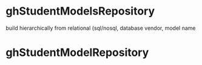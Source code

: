 # ghStudentModelsRepository
build hierarchically  from relational (sql/nosql, database vendor, model name
# ghStudentModelRepository
